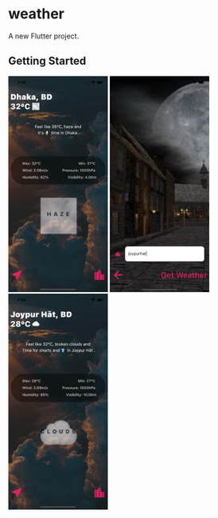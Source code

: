 # weather

A new Flutter project.

## Getting Started

<img src="images/screen1.png" alt="drawing" width="200"/>
<img src="images/screen2.png" alt="drawing" width="200"/>
<img src="images/screen3.png" alt="drawing" width="200"/>